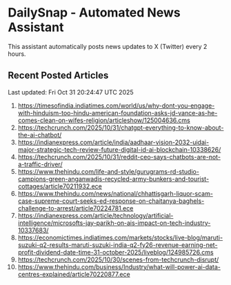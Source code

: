 # DailySnap - Automated News Assistant

This assistant automatically posts news updates to X (Twitter) every 2 hours.

## Recent Posted Articles

Last updated: Fri Oct 31 20:24:47 UTC 2025

1. https://timesofindia.indiatimes.com/world/us/why-dont-you-engage-with-hinduism-too-hindu-american-foundation-asks-jd-vance-as-he-comes-clean-on-wifes-religion/articleshow/125004636.cms
2. https://techcrunch.com/2025/10/31/chatgpt-everything-to-know-about-the-ai-chatbot/
3. https://indianexpress.com/article/india/aadhaar-vision-2032-uidai-major-strategic-tech-review-future-digital-id-ai-blockchain-10338626/
4. https://techcrunch.com/2025/10/31/reddit-ceo-says-chatbots-are-not-a-traffic-driver/
5. https://www.thehindu.com/life-and-style/gurugrams-rd-studio-campions-green-anganwadis-recycled-army-bunkers-and-tourist-cottages/article70211932.ece
6. https://www.thehindu.com/news/national/chhattisgarh-liquor-scam-case-supreme-court-seeks-ed-response-on-chaitanya-baghels-challenge-to-arrest/article70224781.ece
7. https://indianexpress.com/article/technology/artificial-intelligence/microsofts-jay-parikh-on-ais-impact-on-tech-industry-10337683/
8. https://economictimes.indiatimes.com/markets/stocks/live-blog/maruti-suzuki-q2-results-maruti-suzuki-india-q2-fy26-revenue-earning-net-profit-dividend-date-time-31-october-2025/liveblog/124985726.cms
9. https://techcrunch.com/2025/10/30/scenes-from-techcrunch-disrupt/
10. https://www.thehindu.com/business/Industry/what-will-power-ai-data-centres-explained/article70220877.ece
